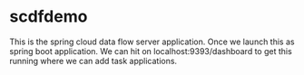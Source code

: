 # scdfdemo
This is the spring cloud data flow server application. Once we launch this as spring boot application. We can hit on localhost:9393/dashboard to get this running where we can add task applications.
